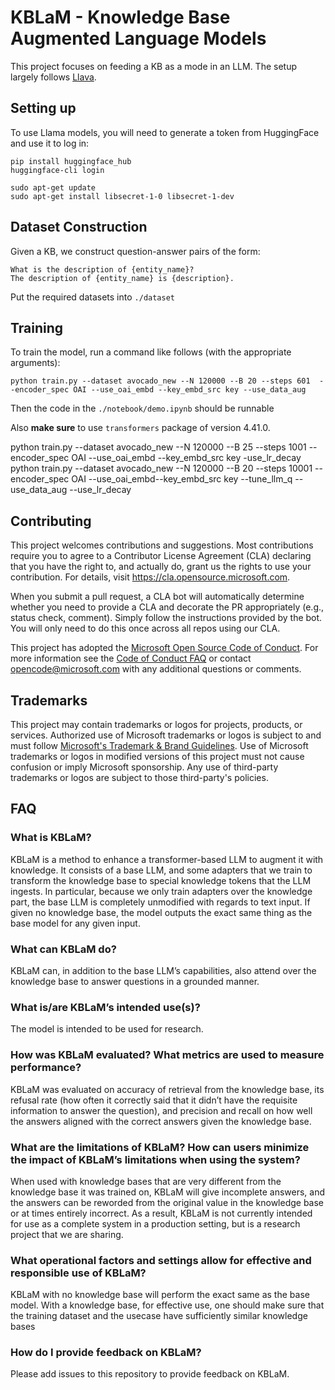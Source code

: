 # KBLaM - Knowledge Base Augmented Language Models

This project focuses on feeding a KB as a mode in an LLM. The setup largely follows [Llava](https://github.com/haotian-liu/LLaVA).

## Setting up

To use Llama models, you will need to generate a token from HuggingFace and use it to log in:

```
pip install huggingface_hub
huggingface-cli login
```

```
sudo apt-get update
sudo apt-get install libsecret-1-0 libsecret-1-dev
```

## Dataset Construction

<!-- TODO: update this once we construct a public dataset. -->

Given a KB, we construct question-answer pairs of the form:

```
What is the description of {entity_name}?
The description of {entity_name} is {description}.
```

Put the required datasets into `./dataset`

## Training

To train the model, run a command like follows (with the appropriate arguments):

```
python train.py --dataset avocado_new --N 120000 --B 20 --steps 601  --encoder_spec OAI --use_oai_embd --key_embd_src key --use_data_aug
```

Then the code in the `./notebook/demo.ipynb` should be runnable

Also **make sure** to use `transformers` package of version 4.41.0.

python train.py --dataset avocado_new --N 120000 --B 25 --steps 1001 --encoder_spec OAI --use_oai_embd --key_embd_src key -use_lr_decay
python train.py --dataset avocado_new --N 120000 --B 20 --steps 10001 --encoder_spec OAI --use_oai_embd--key_embd_src key --tune_llm_q --use_data_aug --use_lr_decay

<!-- # TODO:

- Add end2end scripts for generate synthetic dataset and the embedding
- Add end2end scripts for training
- Add end2end scripts for testing -->

## Contributing

This project welcomes contributions and suggestions. Most contributions require you to agree to a
Contributor License Agreement (CLA) declaring that you have the right to, and actually do, grant us
the rights to use your contribution. For details, visit https://cla.opensource.microsoft.com.

When you submit a pull request, a CLA bot will automatically determine whether you need to provide
a CLA and decorate the PR appropriately (e.g., status check, comment). Simply follow the instructions
provided by the bot. You will only need to do this once across all repos using our CLA.

This project has adopted the [Microsoft Open Source Code of Conduct](https://opensource.microsoft.com/codeofconduct/).
For more information see the [Code of Conduct FAQ](https://opensource.microsoft.com/codeofconduct/faq/) or
contact [opencode@microsoft.com](mailto:opencode@microsoft.com) with any additional questions or comments.

## Trademarks

This project may contain trademarks or logos for projects, products, or services. Authorized use of Microsoft
trademarks or logos is subject to and must follow
[Microsoft's Trademark & Brand Guidelines](https://www.microsoft.com/en-us/legal/intellectualproperty/trademarks/usage/general).
Use of Microsoft trademarks or logos in modified versions of this project must not cause confusion or imply Microsoft sponsorship.
Any use of third-party trademarks or logos are subject to those third-party's policies.

## FAQ

### What is KBLaM?

KBLaM is a method to enhance a transformer-based LLM to augment it with knowledge. It consists of a base LLM, and some adapters that we train to transform the knowledge base to special knowledge tokens that the LLM ingests. In particular, because we only train adapters over the knowledge part, the base LLM is completely unmodified with regards to text input. If given no knowledge base, the model outputs the exact same thing as the base model for any given input.

### What can KBLaM do?

KBLaM can, in addition to the base LLM’s capabilities, also attend over the knowledge base to answer questions in a grounded manner.

### What is/are KBLaM’s intended use(s)?

The model is intended to be used for research.

### How was KBLaM evaluated? What metrics are used to measure performance?

KBLaM was evaluated on accuracy of retrieval from the knowledge base, its refusal rate (how often it correctly said that it didn’t have the requisite information to answer the question), and precision and recall on how well the answers aligned with the correct answers given the knowledge base.

### What are the limitations of KBLaM? How can users minimize the impact of KBLaM’s limitations when using the system?

When used with knowledge bases that are very different from the knowledge base it was trained on, KBLaM will give incomplete answers, and the answers can be reworded from the original value in the knowledge base or at times entirely incorrect. As a result, KBLaM is not currently intended for use as a complete system in a production setting, but is a research project that we are sharing.

### What operational factors and settings allow for effective and responsible use of KBLaM?

KBLaM with no knowledge base will perform the exact same as the base model. With a knowledge base, for effective use, one should make sure that the training dataset and the usecase have sufficiently similar knowledge bases

### How do I provide feedback on KBLaM?

Please add issues to this repository to provide feedback on KBLaM.
